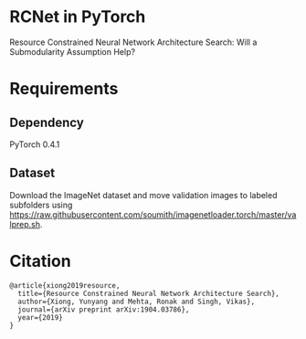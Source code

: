 # RCNet in PyTorch
Resource Constrained Neural Network Architecture Search: Will a Submodularity Assumption Help?

# Requirements
## Dependency
PyTorch 0.4.1 
## Dataset
Download the ImageNet dataset and move validation images to labeled subfolders using https://raw.githubusercontent.com/soumith/imagenetloader.torch/master/valprep.sh.

# Citation
```
@article{xiong2019resource,
  title={Resource Constrained Neural Network Architecture Search},
  author={Xiong, Yunyang and Mehta, Ronak and Singh, Vikas},
  journal={arXiv preprint arXiv:1904.03786},
  year={2019}
}
```
